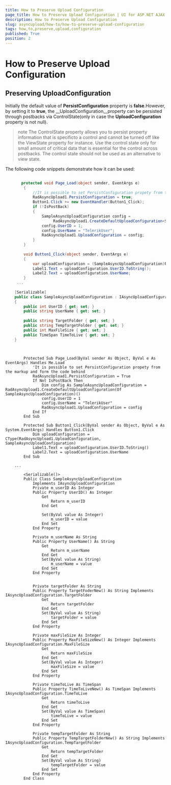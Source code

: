```yaml
---
title: How to Preserve Upload Configuration
page_title: How to Preserve Upload Configuration | UI for ASP.NET AJAX Documentation
description: How to Preserve Upload Configuration
slug: asyncupload/how-to/how-to-preserve-upload-configuration
tags: how,to,preserve,upload,configuration
published: True
position: 2
---
```


# How to Preserve Upload Configuration



## Preserving UploadConfiguration

Initially the default value of __PersistConfiguration__ property is __false__.However, by setting it to __true__, the __UploadConfiguration__property can be persisted through postbacks via ControlState(only in case the __UploadConfiguration__ property is not null).

>note The ControlState property allows you to persist property information that is specificto a control and cannot be turned off like the ViewState property for instance. Use the control state only for small amount of critical data that is essential for the control across postbacks. The control state should not be used as an alternative to view state.
>


The following code snippets demonstrate how it can be used:



````C#
	
	   protected void Page_Load(object sender, EventArgs e)
	    {
	        //It is possible to set PersistConfiguration propety from the markup and form the code behind
	        RadAsyncUpload1.PersistConfiguration = true;
	        Button1.Click += new EventHandler(Button1_Click);
	        if (!IsPostBack)
	        {
	            SampleAsyncUploadConfiguration config =
	                 RadAsyncUpload1.CreateDefaultUploadConfiguration<SampleAsyncUploadConfiguration>();
	            config.UserID = 1;
	            config.UserName = "TelerikUser";
	            RadAsyncUpload1.UploadConfiguration = config;
	        }
	    }
	
	    void Button1_Click(object sender, EventArgs e)
	    {
	        var uploadConfiguration = (SampleAsyncUploadConfiguration)RadAsyncUpload1.UploadConfiguration;
	        Label1.Text = uploadConfiguration.UserID.ToString();
	        Label2.Text = uploadConfiguration.UserName;
	    }
	 ...
	
	[Serializable]
	public class SampleAsyncUploadConfiguration : IAsyncUploadConfiguration
	{
	    public int UserID { get; set; }
	    public string UserName { get; set; }
	
	    public string TargetFolder { get; set; }
	    public string TempTargetFolder { get; set; }
	    public int MaxFileSize { get; set; }
	    public TimeSpan TimeToLive { get; set; }
	}
	
				
````
````VB.NET
	    Protected Sub Page_Load(ByVal sender As Object, ByVal e As EventArgs) Handles Me.Load
	        'It is possible to set PersistConfiguration propety from the markup and form the code behind
	        RadAsyncUpload1.PersistConfiguration = True
	        If Not IsPostBack Then
	            Dim config As SampleAsyncUploadConfiguration = RadAsyncUpload1.CreateDefaultUploadConfiguration(Of SampleAsyncUploadConfiguration)()
	            config.UserID = 1
	            config.UserName = "TelerikUser"
	            RadAsyncUpload1.UploadConfiguration = config
	        End If
	    End Sub
	
	    Protected Sub Button1_Click(ByVal sender As Object, ByVal e As System.EventArgs) Handles Button1.Click
	        Dim uploadConfiguration = CType(RadAsyncUpload1.UploadConfiguration, SampleAsyncUploadConfiguration)
	        Label1.Text = uploadConfiguration.UserID.ToString()
	        Label2.Text = uploadConfiguration.UserName
	    End Sub
	
	...
	
	    <Serializable()>
	    Public Class SampleAsyncUploadConfiguration
	        Implements IAsyncUploadConfiguration
	        Private m_userID As Integer
	        Public Property UserID() As Integer
	            Get
	                Return m_userID
	            End Get
	
	            Set(ByVal value As Integer)
	                m_userID = value
	            End Set
	        End Property
	
	        Private m_userName As String
	        Public Property UserName() As String
	            Get
	                Return m_userName
	            End Get
	            Set(ByVal value As String)
	                m_userName = value
	            End Set
	        End Property
	
	
	        Private targetFolder As String
	        Public Property TargetFoderNew() As String Implements IAsyncUploadConfiguration.TargetFolder
	            Get
	                Return targetFolder
	            End Get
	            Set(ByVal value As String)
	                targetFolder = value
	            End Set
	        End Property
	
	        Private maxFileSize As Integer
	        Public Property MaxFileSizeNew() As Integer Implements IAsyncUploadConfiguration.MaxFileSize
	            Get
	                Return maxFileSize
	            End Get
	            Set(ByVal value As Integer)
	                maxFileSize = value
	            End Set
	        End Property
	
	        Private timeToLive As TimeSpan
	        Public Property TimeToLiveNew() As TimeSpan Implements IAsyncUploadConfiguration.TimeToLive
	            Get
	                Return timeToLive
	            End Get
	            Set(ByVal value As TimeSpan)
	                timeToLive = value
	            End Set
	        End Property
	
	        Private tempTargetFolder As String
	        Public Property TempTargetFolderNew() As String Implements IAsyncUploadConfiguration.TempTargetFolder
	            Get
	                Return tempTargetFolder
	            End Get
	            Set(ByVal value As String)
	                tempTargetFolder = value
	            End Set
	        End Property
	    End Class
	
	
	
````

